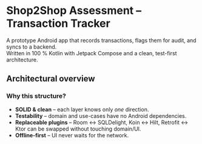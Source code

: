 # Shop2Shop Assessment – Transaction Tracker

A prototype Android app that records transactions, flags them for audit, and
syncs to a backend.  
Written in 100 % Kotlin with Jetpack Compose and a clean, test-first
architecture.


## Architectural overview

### Why this structure?
* **SOLID & clean** – each layer knows only *one* direction.
* **Testability** – domain and use-cases have no Android dependencies.
* **Replaceable plugins** – Room ↔ SQLDelight, Koin ↔ Hilt, Retrofit ↔ Ktor
  can be swapped without touching domain/UI.
* **Offline-first** – UI never waits for the network.
